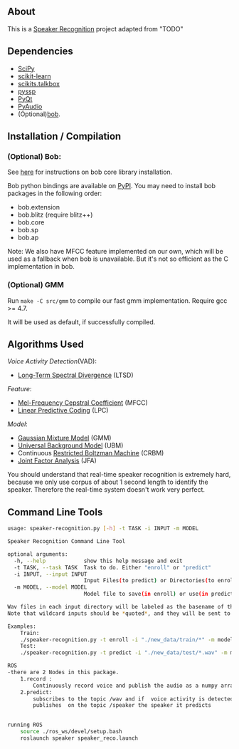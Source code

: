 ## About

This is a [Speaker Recognition](https://en.wikipedia.org/wiki/Speaker_recognition) 
project adapted from "TODO"
## Dependencies

+ [SciPy](http://www.scipy.org/)
+ [scikit-learn](http://scikit-learn.org/)
+ [scikits.talkbox](http://scikits.appspot.com/talkbox)
+ [pyssp](https://pypi.python.org/pypi/pyssp)
+ [PyQt](http://sourceforge.net/projects/pyqt/)
+ [PyAudio](http://people.csail.mit.edu/hubert/pyaudio/)
+ (Optional)[bob](http://idiap.github.io/bob/).

## Installation / Compilation

### (Optional) Bob:

See [here](https://github.com/idiap/bob/wiki/Packages) for instructions on bob core library installation.

Bob python bindings are available on [PyPI](https://pypi.python.org/pypi).
You may need to install bob packages in the following order:
+ bob.extension
+ bob.blitz (require blitz++)
+ bob.core
+ bob.sp
+ bob.ap

Note: We also have MFCC feature implemented on our own,
which will be used as a fallback when bob is unavailable.
But it's not so efficient as the C implementation in bob.

### (Optional) GMM

Run `make -C src/gmm` to compile our fast gmm implementation. Require gcc >= 4.7.

It will be used as default, if successfully compiled.

## Algorithms Used

_Voice Activity Detection_(VAD):
+ [Long-Term Spectral Divergence](http://www.sciencedirect.com/science/article/pii/S0167639303001201) (LTSD)

_Feature_:
+ [Mel-Frequency Cepstral Coefficient](http://en.wikipedia.org/wiki/Mel-frequency_cepstrum) (MFCC)
+ [Linear Predictive Coding](http://en.wikipedia.org/wiki/Linear_predictive_coding) (LPC)

_Model_:
+ [Gaussian Mixture Model](http://en.wikipedia.org/wiki/Mixture_model#Gaussian_mixture_model) (GMM)
+ [Universal Background Model](http://www.sciencedirect.com/science/article/pii/S1051200499903615) (UBM)
+ Continuous [Restricted Boltzman Machine](https://en.wikipedia.org/wiki/Restricted_Boltzmann_machine) (CRBM)
+ [Joint Factor Analysis](http://speech.fit.vutbr.cz/software/joint-factor-analysis-matlab-demo) (JFA)

You should understand that real-time speaker recognition is extremely hard, because we only use corpus of about 1 second length to identify the speaker.
Therefore the real-time system doesn't work very perfect.
## Command Line Tools
```sh
usage: speaker-recognition.py [-h] -t TASK -i INPUT -m MODEL

Speaker Recognition Command Line Tool

optional arguments:
  -h, --help            show this help message and exit
  -t TASK, --task TASK  Task to do. Either "enroll" or "predict"
  -i INPUT, --input INPUT
                        Input Files(to predict) or Directories(to enroll)
  -m MODEL, --model MODEL
                        Model file to save(in enroll) or use(in predict)

Wav files in each input directory will be labeled as the basename of the directory.
Note that wildcard inputs should be *quoted*, and they will be sent to glob module.

Examples:
    Train:
    ./speaker-recognition.py -t enroll -i "./new_data/train/*" -m model.out
    Test:
    ./speaker-recognition.py -t predict -i "./new_data/test/*.wav" -m model.out

ROS
-there are 2 Nodes in this package.
	1.record :
		Continuously record voice and publish the audio as a numpy array on the topic /wav
	2.predict:
		subscribes to the topic /wav and if  voice activity is detected it tries to predict the speaker.
		publishes  on the topic /speaker the speaker it predicts
	

running ROS
	source ./ros_ws/devel/setup.bash
	roslaunch speaker speaker_reco.launch


